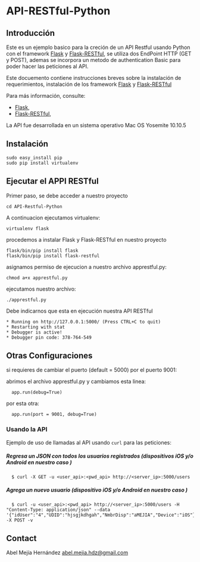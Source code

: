 # API-RESTful-Python #

## Introducción ##

Este es un ejemplo basico para la creción de un API Restful usando Python con 
el framework [Flask][1] y [Flask-RESTful][2], se utiliza dos EndPoint HTTP (GET y POST), 
ademas se incorpora un metodo de authentication Basic para poder hacer las peticiones al API.

Este docuemento contiene instrucciones breves sobre la instalación de requerimientos,
instalación de los framework [Flask][1] y [Flask-RESTful][2]

Para más información, consulte:

  * [Flask][1],
  * [Flask-RESTful][2],

[1]: http://flask.pocoo.org
[2]: http://flask-restful-cn.readthedocs.org/en/0.3.4/

La API fue desarrollada en un sistema operativo Mac OS Yosemite 10.10.5

## Instalación ##

    sudo easy_install pip
    sudo pip install virtualenv

## Ejecutar el APPI RESTful ##

Primer paso, se debe acceder a nuestro proyecto 

    cd API-Restful-Python

A continuacion ejecutamos virtualenv:
    
    virtualenv flask

procedemos a instalar Flask y Flask-RESTful en nuestro proyecto

    flask/bin/pip install flask
    flask/bin/pip install flask-restful

asignamos permiso de ejecucion a nuestro archivo apprestful.py:
    
    chmod a+x apprestful.py

ejecutamos nuestro archivo:

    ./apprestful.py

Debe indicarnos que esta en ejecución nuestra API RESTful

    * Running on http://127.0.0.1:5000/ (Press CTRL+C to quit)
    * Restarting with stat
    * Debugger is active!
    * Debugger pin code: 378-764-549

## Otras Configuraciones ##

si requieres de cambiar el puerto (default = 5000) por el puerto 9001:

abrimos el archivo apprestful.py y cambiamos esta linea:
      
      app.run(debug=True)

por esta otra:
      
      app.run(port = 9001, debug=True)


### Usando la API

Ejemplo de uso de llamadas al API usando `curl` para las peticiones:

##### Regresa un JSON con todos los usuarios registrados (dispositivos iOS y/o Android en nuestro caso )

      $ curl -X GET -u <user_api>:<pwd_api> http://<server_ip>:5000/users

##### Agrega un nuevo usuario (dispositivo iOS y/o Android en nuestro caso )

      $ curl -u <user_api>:<pwd_api> http://<server_ip>:5000/users -H "Content-Type: application/json" --data '{"idUser":"4","UDID":"hjsgjkdhgah","NmbrDisp":"aMEJIA","Device":"iOS"}' -X POST -v


## Contact ##

Abel Mejía Hernández <abel.mejia.hdz@gmail.com>